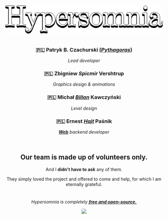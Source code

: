 <a name="intro"></a>
<div align="center">
<a href="https://github.com/TeamHypersomnia/Hypersomnia#intro"> <img src="assets/logos/menu_game_logo.png"> </a>


#

### 🇵🇱 **Patryk B. Czachurski [(*Pythagoras*)](https://github.com/geneotech/)**

*Lead developer*
<br>


### 🇵🇱 **Zbigniew *Spicmir* Vershtrup**

*Graphics design & animations*
<br>


### 🇵🇱 **Michał [*Billan*](https://www.facebook.com/profile.php?id=100001200683900) Kawczyński**

*Level design*
<br>


### 🇵🇱 **Ernest [*Hajt*](https://github.com/ernestpasnik) Paśnik**

***[Web](https://hypersomnia.xyz)*** *backend developer*  

<br>

## Our team is made up of **volunteers only**.

And I **didn't have to ask** any of them.

They simply loved the project and offered to come and help, for which I am eternally grateful.


#



*Hypersomnia is completely* ***[free and open-source.](https://github.com/TeamHypersomnia/Hypersomnia#intro)***

<a href="https://discord.gg/YC49E4G"> <img src="https://github.com/TeamHypersomnia/Hypersomnia/assets/3588717/727d2858-8bf0-4198-8cc0-dfdff938a182"> </a>
</div>
